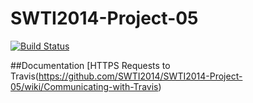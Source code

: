 SWTI2014-Project-05
===================
[![Build Status](https://travis-ci.org/SWTI2014/SWTI2014-Project-05.svg)](https://travis-ci.org/SWTI2014/SWTI2014-Project-05)

##Documentation
[HTTPS Requests to Travis(https://github.com/SWTI2014/SWTI2014-Project-05/wiki/Communicating-with-Travis)
